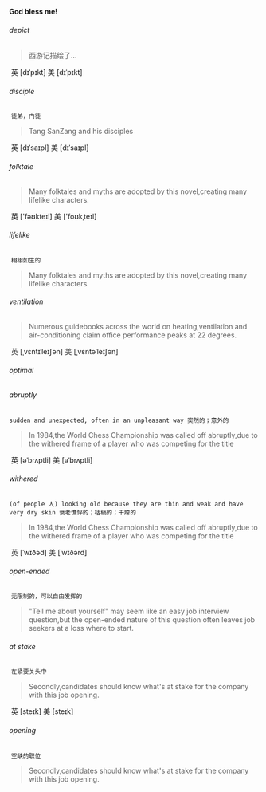 **God bless me!**

###### depict

> 西游记描绘了...

​	英 [dɪˈpɪkt]   美 [dɪˈpɪkt] 

###### disciple

​	`徒弟，门徒`

> Tang SanZang and his disciples

​	英 [dɪˈsaɪpl]   美 [dɪˈsaɪpl] 

###### folktale

> Many folktales and myths are adopted by this novel,creating many lifelike characters.

​	英 ['fəʊkteɪl]   美 ['foʊkˌteɪl] 

###### lifelike

​	`栩栩如生的`

>Many folktales and myths are adopted by this novel,creating many lifelike characters.

###### ventilation

> Numerous guidebooks across the world on heating,ventilation and air-conditioning claim office performance peaks at 22 degrees.

​	英 [ˌvɛntɪˈleɪʃən]   美 [ˌvɛntəˈleɪʃən] 

###### optimal

###### abruptly

​	`sudden and unexpected, often in an unpleasant way 突然的；意外的`

> In 1984,the World Chess Championship was called off abruptly,due to the withered frame of a player who was competing for the title

​	英 [əˈbrʌptli]   美 [əˈbrʌptli] 

###### withered

​	`(of people 人) looking old because they are thin and weak and have very dry skin 衰老憔悴的；枯槁的；干瘪的`

> In 1984,the World Chess Championship was called off abruptly,due to the withered frame of a player who was competing for the title

​	英 [ˈwɪðəd]   美 [ˈwɪðərd] 

###### open-ended

​	`无限制的，可以自由发挥的`

> "Tell me about yourself" may seem like an easy job interview question,but the open-ended nature of this question often leaves job seekers at a loss where to start.

###### at stake

​	`在紧要关头中`

> Secondly,candidates should know what's at stake for the company with this job opening.

​	英 [steɪk]   美 [steɪk] 

###### opening

​	`空缺的职位`

>Secondly,candidates should know what's at stake for the company with this job opening.